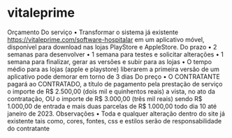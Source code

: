 # vitaleprime
Orçamento 
Do serviço
• Transformar o sistema já existente https://vitaleprime.com/software-hospitalar em um 
aplicativo móvel, disponível para download nas lojas PlayStore e AppleStore.
Do prazo
• 2 semanas para desenvolver
• 1 semana para testes e solicitar alterações
• 1 semana para finalizar, gerar as versões e subir para as lojas
• O tempo médio para as lojas (apple e playstore) liberarem a primeira versão de um aplicativo 
pode demorar em torno de 3 dias
Do preço
• O CONTRATANTE pagará ao CONTRATADO, a título de pagamento pela prestação de serviço o 
importe de R$ 2.500,00 (dois mil e quinhentos reais) a vista, no ato da contratação, OU o 
importe de R$ 3.000,00 (três mil reais) sendo R$ 1.000,00 de entrada e mais duas parcelas de R$ 
1.000,00 todo dia 10 até janeiro de 2023.
Observações
• Toda e qualquer alteração dentro do site já existente tais como, cores, fontes, css e estilos serão 
de responsabilidade do contratante